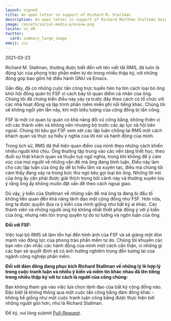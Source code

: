 ```yaml
---
layout: signed
title: An open letter in support of Richard M. Stallman
description: An open letter in support of Richard Matthew Stallman being reinstated by the Free Software Foundation
image: /assets/social-media-preview.png
locale: vi_VN
twitter:
  card: summary_large_image
emoji: 🇻🇳
---
```


2021-03-23

Richard M. Stallman, thường được biết đến với tên viết tắt RMS, đã luôn là động lực của phong trào phần mềm tự do trong nhiều thập kỷ, với những đóng góp bao gồm hệ điều hành GNU và Emacs.

Gần đây, đã có những cuộc tấn công trực tuyến hèn hạ tìm cách loại bỏ ông khỏi hội đồng quản trị FSF vì cách bày tỏ quan điểm cá nhân của ông. Chúng tôi đã chứng kiến điều này xảy ra trước đây theo cách có tổ chức với các nhà hoạt động và lập trình phần mềm miễn phí nổi tiếng khác. Chúng tôi sẽ không ngồi yên lần này, khi một biểu tượng của cộng đồng bị tấn công.

FSF là một cơ quan tự quản có khả năng đối xử công bằng, không thiên vị với các thành viên và không nên nhượng bộ trước các áp lực xã hội bên ngoài. Chúng tôi kêu gọi FSF xem xét các lập luận chống lại RMS một cách khách quan và thực sự hiểu ý nghĩa của lời nói và hành động của mình.

Trong lịch sử, RMS đã thể hiện quan điểm của mình theo những cách khiến nhiều người khó chịu. Ông thường tập trung vào các nền tảng triết học, theo đuổi sự thật khách quan và thuần tuý ngữ nghĩa, trong khi không để ý cảm xúc của mọi người về những vấn đề mà ông đang bình luận. Điều này làm cho các lập luận của ông ấy dễ bị hiểu lầm và xuyên tạc, điều mà chúng tôi cảm thấy đang xảy ra trong bức thư ngỏ kêu gọi loại bỏ ông. Những lời nói của ông ấy cần phải được giải thích trong bối cảnh này và thường xuyên lưu ý rằng ông ấy không muốn đặt vấn đề theo cách ngoại giao.

Dù vậy, ý kiến ​​của Stallman về những vấn đề mà ông ta đang bị đấu tố không liên quan đến khả năng lãnh đạo một cộng đồng như FSF. Hơn nữa, ông ta được quyền đưa ra ý kiến ​​của mình giống như bất kỳ ai khác. Các thành viên và những người ủng hộ không nhất thiết phải đồng ý với ý kiến ​​của ông, nhưng nên tôn trọng quyền tự do tư tưởng và ngôn luận của ông.

**Đối với FSF:**


Việc loại bỏ RMS sẽ làm tổn hại đến hình ảnh của FSF và sẽ giáng một đòn mạnh vào động lực của phong trào phần mềm tự do. Chúng tôi khuyên các bạn nên cân nhắc các hành động của mình một cách cẩn thận, vì những gì các bạn sẽ quyết định sẽ có ảnh hưởng nghiêm trọng đến tương lai của ngành công nghiệp phần mềm.

**Đối với đám đông đang phục kích Richard Stallman về những lý lẽ hợp lý trong cuộc tranh luận và nhiều ý kiến ​​và niềm tin khác nhau đã lên tiếng trong nhiều thập kỷ với tư cách là người của công chúng:**

Bạn không tham gia vào việc lựa chọn lãnh đạo của bất kỳ cộng đồng nào. Đặc biệt là không thông qua một cuộc tấn công bằng đám đông khác - không hề giống như một cuộc tranh luận công bằng được thực hiện bởi những người giỏi hơn, như là Richard Stallman.

Để ký, vui lòng submit [Pull-Request](https://github.com/rms-support-letter/rms-support-letter.github.io/pulls).
